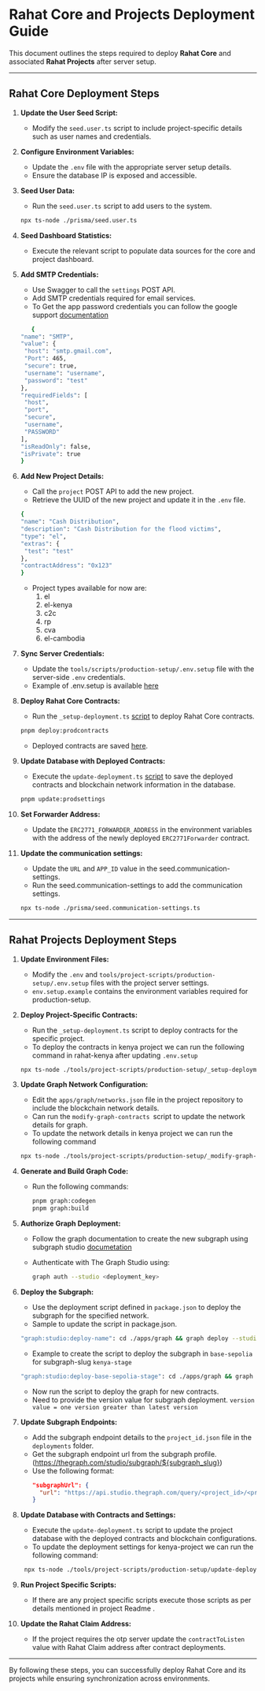 # Rahat Core and Projects Deployment Guide

This document outlines the steps required to deploy **Rahat Core** and associated **Rahat Projects** after server setup.

---

## Rahat Core Deployment Steps

1. **Update the User Seed Script:**

   - Modify the `seed.user.ts` script to include project-specific details such as user names and credentials.

2. **Configure Environment Variables:**

   - Update the `.env` file with the appropriate server setup details.
   - Ensure the database IP is exposed and accessible.

3. **Seed User Data:**

   - Run the `seed.user.ts` script to add users to the system.

   ```bash
   npx ts-node ./prisma/seed.user.ts
   ```

4. **Seed Dashboard Statistics:**

   - Execute the relevant script to populate data sources for the core and project dashboard.

5. **Add SMTP Credentials:**

   - Use Swagger to call the `settings` POST API.
   - Add SMTP credentials required for email services.
   - To Get the app password credentials you can follow the google support [documentation](https://support.google.com/accounts/answer/185833?hl=en&sjid=7987607368651998383-AP)

   ```bash
      {
   "name": "SMTP",
   "value": {
    "host": "smtp.gmail.com",
    "Port": 465,
    "secure": true,
    "username": "username",
    "password": "test"
   },
   "requiredFields": [
    "host",
    "port",
    "secure",
    "username",
    "PASSWORD"
   ],
   "isReadOnly": false,
   "isPrivate": true
   }
   ```

6. **Add New Project Details:**

   - Call the `project` POST API to add the new project.
   - Retrieve the UUID of the new project and update it in the `.env` file.

   ```bash
   {
   "name": "Cash Distribution",
   "description": "Cash Distribution for the flood victims",
   "type": "el",
   "extras": {
    "test": "test"
   },
   "contractAddress": "0x123"
   }
   ```

   - Project types available for now are:
     1. el
     2. el-kenya
     3. c2c
     4. rp
     5. cva
     6. el-cambodia

7. **Sync Server Credentials:**

   - Update the `tools/scripts/production-setup/.env.setup` file with the server-side `.env` credentials.
   - Example of .env.setup is available [here](../tools/scripts/production-setup/.env.setup.example)

8. **Deploy Rahat Core Contracts:**

   - Run the `_setup-deployment.ts` [script](../tools/scripts/production-setup/_setup-deployment.ts) to deploy Rahat Core contracts.

   ```bash
   pnpm deploy:prodcontracts
   ```

   - Deployed contracts are saved [here](../tools/scripts/production-setup/deployments/contracts.json).

9. **Update Database with Deployed Contracts:**

   - Execute the `update-deployment.ts` [script](../tools/scripts/production-setup/update-deployment.ts) to save the deployed contracts and blockchain network information in the database.

   ```bash
   pnpm update:prodsettings
   ```

10. **Set Forwarder Address:**

    - Update the `ERC2771_FORWARDER_ADDRESS` in the environment variables with the address of the newly deployed `ERC2771Forwarder` contract.

11. **Update the communication settings:**
    - Update the `URL` and `APP_ID` value in the seed.communication-settings.
    - Run the seed.communication-settings to add the communication settings.
    ```bash
    npx ts-node ./prisma/seed.communication-settings.ts
    ```

---

## Rahat Projects Deployment Steps

1. **Update Environment Files:**

   - Modify the `.env` and `tools/project-scripts/production-setup/.env.setup` files with the project server settings.
   - `env.setup.example` contains the environment variables required for production-setup.

2. **Deploy Project-Specific Contracts:**

   - Run the `_setup-deployment.ts` script to deploy contracts for the specific project.
   - To deploy the contracts in kenya project we can run the following command in rahat-kenya after updating `.env.setup`

   ```bash
   npx ts-node ./tools/project-scripts/production-setup/_setup-deployment.ts
   ```

3. **Update Graph Network Configuration:**

   - Edit the `apps/graph/networks.json` file in the project repository to include the blockchain network details.
   - Can run the `modify-graph-contracts `script to update the network details for graph.
   - To update the network details in kenya project we can run the following command

   ```bash
   npx ts-node ./tools/project-scripts/production-setup/_modify-graph-contracts.ts
   ```

4. **Generate and Build Graph Code:**

   - Run the following commands:
     ```bash
     pnpm graph:codegen
     pnpm graph:build
     ```

5. **Authorize Graph Deployment:**

   - Follow the graph documentation to create the new subgraph using subgraph studio [documetation](https://thegraph.com/docs/en/deploying/deploy-using-subgraph-studio/)

   - Authenticate with The Graph Studio using:
     ```bash
     graph auth --studio <deployment_key>
     ```

6. **Deploy the Subgraph:**

   - Use the deployment script defined in `package.json` to deploy the subgraph for the specified network.
   - Sample to update the script in package.json.

   ```bash
   "graph:studio:deploy-name": cd ./apps/graph && graph deploy --studio --network network_name subgraph_slug
   ```

   - Example to create the script to deploy the subgraph in `base-sepolia` for subgraph-slug `kenya-stage`

   ```bash
   "graph:studio:deploy-base-sepolia-stage": cd ./apps/graph && graph deploy --studio --network base-sepolia kenya-stage
   ```

   - Now run the script to deploy the graph for new contracts.
   - Need to provide the version value for subgraph deployment. `version value = one version greater than latest version`

7. **Update Subgraph Endpoints:**

   - Add the subgraph endpoint details to the `project_id.json` file in the `deployments` folder.
   - Get the subgraph endpoint url from the subgraph profile.(https://thegraph.com/studio/subgraph/${subgraph_slug})
   - Use the following format:
     ```json
     "subgraphUrl": {
       "url": "https://api.studio.thegraph.com/query/<project_id>/<project_name>/version/latest"
     }
     ```

8. **Update Database with Contracts and Settings:**

   - Execute the `update-deployment.ts` script to update the project database with the deployed contracts and blockchain configurations.
   - To update the deployment settings for kenya-project we can run the following command:

   ```bash
    npx ts-node ./tools/project-scripts/production-setup/update-deployment.ts
   ```

9. **Run Project Specific Scripts:**

   - If there are any project specific scripts execute those scripts as per details mentioned in project Readme .

10. **Update the Rahat Claim Address:**
    - If the project requires the otp server update the `contractToListen` value with Rahat Claim address after contract deployments.

---

By following these steps, you can successfully deploy Rahat Core and its projects while ensuring synchronization across environments.
